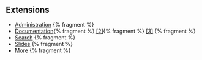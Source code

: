 ## Extensions

- [Administration](https://github.com/jekyll/jekyll-admin) {% fragment %}
- [Documentation](http://idratherbewriting.com/documentation-theme-jekyll/){% fragment %} [[2]](https://github.com/abeMedia/jekyll-pdf){% fragment %} [[3]](https://github.com/glejeune/jekyll-epub) {% fragment %}
- [Search](https://github.com/christian-fei/Simple-Jekyll-Search) {% fragment %}
- [Slides](https://github.com/dploeger/jekyll-revealjs) {% fragment %}
- [More](https://jekyllrb.com/docs/plugins/)  {% fragment %}
